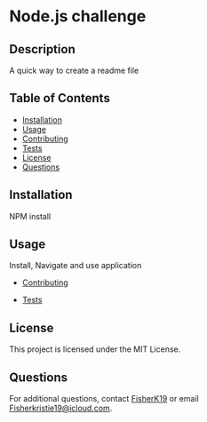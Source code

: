 
# Node.js challenge

## Description
A quick way to create a readme file

## Table of Contents
- [Installation](#installation)
- [Usage](#usage)
- [Contributing](#contributing)
- [Tests](#tests)
- [License](#license)
- [Questions](#questions)

## Installation
NPM install

## Usage
Install, Navigate and use application

- [Contributing](#contributing)

- [Tests](#tests)

## License
This project is licensed under the MIT License.

## Questions
For additional questions, contact [FisherK19](https://github.com/FisherK19) or email Fisherkristie19@icloud.com.
